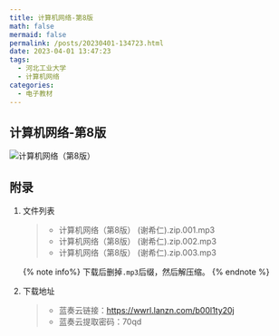 ```yaml
---
title: 计算机网络-第8版
math: false
mermaid: false
permalink: /posts/20230401-134723.html
date: 2023-04-01 13:47:23
tags:
  - 河北工业大学
  - 计算机网络
categories:
  - 电子教材
---
```

## 计算机网络-第8版
<!-- more -->

![计算机网络（第8版）](https://s21.ax1x.com/2025/04/08/pEgnhnI.png)

## 附录
1. 文件列表
    > * 计算机网络（第8版） (谢希仁).zip.001.mp3
    > * 计算机网络（第8版） (谢希仁).zip.002.mp3
    > * 计算机网络（第8版） (谢希仁).zip.003.mp3

    {% note info%}
    下载后删掉`.mp3`后缀，然后解压缩。
    {% endnote %}

2. 下载地址
    > * 蓝奏云链接：https://wwrl.lanzn.com/b00l1ty20j  
    > * 蓝奏云提取密码：70qd  